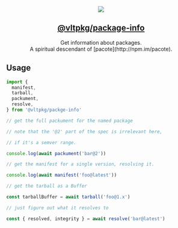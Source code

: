 <section align="center">
    <a href="https://www.vlt.sh">
        <img src="https://github.com/user-attachments/assets/51412725-7bb3-4126-92b9-a6ba0d1ec18a" />
        <h1 align="center">
            <strong>@vltpkg/package-info</strong>
        </h1>
    </a>
</section>

<p align="center">
    Get information about packages.
    <br/>
    A spiritual descendant of [pacote](http://npm.im/pacote).
</p>

## Usage

```js
import {
  manifest,
  tarball,
  packument,
  resolve,
} from '@vltpkg/packge-info'

// get the full packument for the named package

// note that the '@2' part of the spec is irrelevant here,

// if it's a semver range.

console.log(await packument('bar@2'))

// get the manifest for a single version, resolving it.

console.log(await manifest('foo@latest'))

// get the tarball as a Buffer

const tarballBuffer = await tarball('foo@1.x')

// just figure out what it resolves to

const { resolved, integrity } = await resolve('bar@latest')
```
